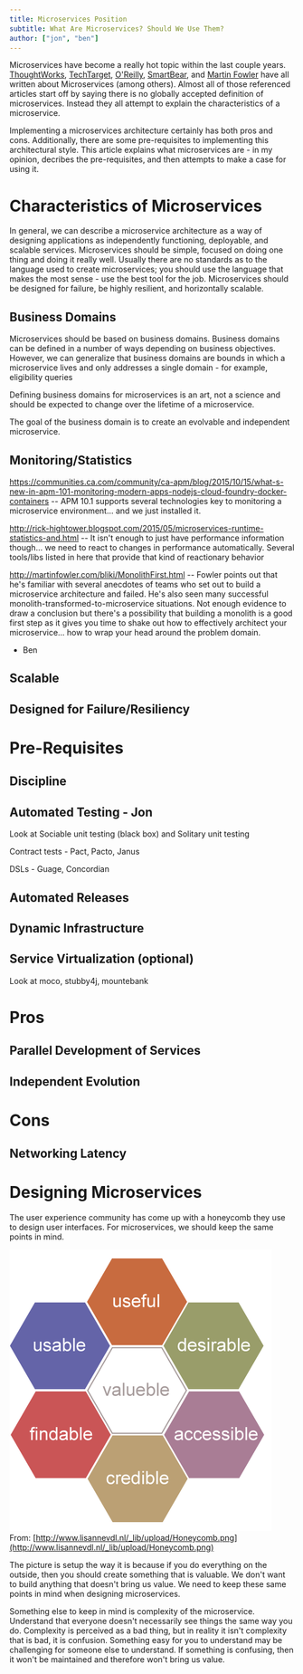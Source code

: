 ```yaml
---
title: Microservices Position
subtitle: What Are Microservices? Should We Use Them?
author: ["jon", "ben"]
---
```


Microservices have become a really hot topic within the last couple years. [ThoughtWorks](https://www.thoughtworks.com/insights/blog/microservices-nutshell), [TechTarget](http://searchsoa.techtarget.com/definition/microservices), [O'Reilly](http://www.oreilly.com/programming/free/reactive-microservices-architecture.html), [SmartBear](https://smartbear.com/learn/api-design/what-are-microservices/), and [Martin Fowler](http://martinfowler.com/articles/microservices.html) have all written about Microservices (among others). Almost all of those referenced articles start off by saying there is no globally accepted definition of microservices. Instead they all attempt to explain the characteristics of a microservice. 

Implementing a microservices architecture certainly has both pros and cons. Additionally, there are some pre-requisites to implementing this architectural style. This article explains what microservices are - in my opinion, decribes the pre-requisites, and then attempts to make a case for using it.

# Characteristics of Microservices

In general, we can describe a microservice architecture as a way of designing applications as independently functioning, deployable, and scalable services. Microservices should be simple, focused on doing one thing and doing it really well. Usually there are no standards as to the language used to create microservices; you should use the language that makes the most sense - use the best tool for the job. Microservices should be designed for failure, be highly resilient, and horizontally scalable.

## Business Domains

Microservices should be based on business domains. Business domains can be defined in a number of ways depending on business objectives. However, we can generalize that business domains are bounds in which a microservice lives and only addresses a single domain - for example, eligibility queries

Defining business domains for microservices is an art, not a science and should be expected to change over the lifetime of a microservice.

The goal of the business domain is to create an evolvable and independent microservice.

## Monitoring/Statistics
https://communities.ca.com/community/ca-apm/blog/2015/10/15/what-s-new-in-apm-101-monitoring-modern-apps-nodejs-cloud-foundry-docker-containers -- APM 10.1 supports several technologies key to monitoring a microservice environment... and we just installed it.

http://rick-hightower.blogspot.com/2015/05/microservices-runtime-statistics-and.html -- It isn't enough to just have performance information though... we need to react to changes in performance automatically.  Several tools/libs listed in here that provide that kind of reactionary behavior

http://martinfowler.com/bliki/MonolithFirst.html -- Fowler points out that he's familiar with several anecdotes of teams who set out to build a microservice architecture and failed.  He's also seen many successful monolith-transformed-to-microservice situations.  Not enough evidence to draw a conclusion but there's a possibility that building a monolith is a good first step as it gives you time to shake out how to effectively architect your microservice... how to wrap your head around the problem domain.

 - Ben

## Scalable

## Designed for Failure/Resiliency

# Pre-Requisites

## Discipline

## Automated Testing - Jon

Look at Sociable unit testing (black box) and Solitary unit testing

Contract tests - Pact, Pacto, Janus

DSLs - Guage, Concordian

## Automated Releases

## Dynamic Infrastructure

## Service Virtualization (optional)

Look at moco, stubby4j, mountebank

# Pros

## Parallel Development of Services

## Independent Evolution

# Cons

## Networking Latency

# Designing Microservices

The user experience community has come up with a honeycomb they use to design user interfaces. For microservices, we should keep the same points in mind.

![UX Honeycomb](/img/ux-honeycomb.png)
From: [http://www.lisannevdl.nl/_lib/upload/Honeycomb.png](http://www.lisannevdl.nl/_lib/upload/Honeycomb.png)

The picture is setup the way it is because if you do everything on the outside, then you should create something that is valuable. We don't want to build anything that doesn't bring us value. We need to keep these same points in mind when designing microservices.

Something else to keep in mind is complexity of the microservice. Understand that everyone doesn't necessarily see things the same way you do. Complexity is perceived as a bad thing, but in reality it isn't complexity that is bad, it is confusion. Something easy for you to understand may be challenging for someone else to understand. If something is confusing, then it won't be maintained and therefore won't bring us value.
